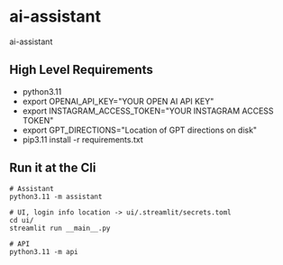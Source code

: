 # ai-assistant
ai-assistant


## High Level Requirements
- python3.11
- export OPENAI_API_KEY="YOUR OPEN AI API KEY"
- export INSTAGRAM_ACCESS_TOKEN="YOUR INSTAGRAM ACCESS TOKEN"
- export GPT_DIRECTIONS="Location of GPT directions on disk"
- pip3.11 install -r requirements.txt

## Run it at the Cli
```shell
# Assistant
python3.11 -m assistant

# UI, login info location -> ui/.streamlit/secrets.toml
cd ui/
streamlit run __main__.py

# API
python3.11 -m api
```
